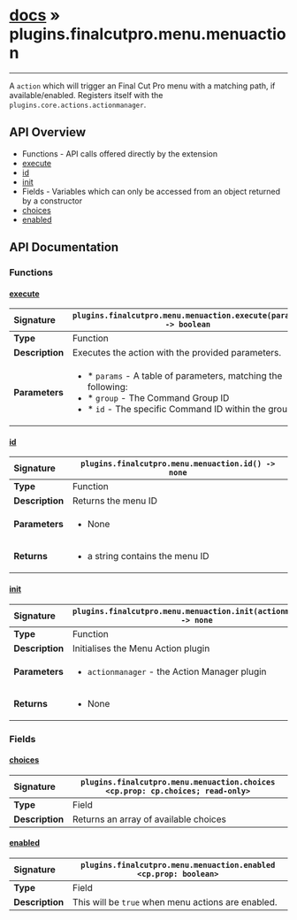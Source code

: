 # [docs](index.md) » plugins.finalcutpro.menu.menuaction
---

A `action` which will trigger an Final Cut Pro menu with a matching path, if available/enabled.
Registers itself with the `plugins.core.actions.actionmanager`.

## API Overview
* Functions - API calls offered directly by the extension
 * [execute](#execute)
 * [id](#id)
 * [init](#init)
* Fields - Variables which can only be accessed from an object returned by a constructor
 * [choices](#choices)
 * [enabled](#enabled)

## API Documentation

### Functions

#### [execute](#execute)
| <span style="float: left;">**Signature**</span> | <span style="float: left;">`plugins.finalcutpro.menu.menuaction.execute(params) -> boolean` </span>                                                          |
| -----------------------------------------------------|---------------------------------------------------------------------------------------------------------|
| **Type**                                             | Function                                                                                         |
| **Description**                                      | Executes the action with the provided parameters.                                                                                         |
| **Parameters**                                       | <ul><li>* `params`	- A table of parameters, matching the following:</li><li>		* `group`	- The Command Group ID</li><li>		* `id`		- The specific Command ID within the group.</li></ul> |

#### [id](#id)
| <span style="float: left;">**Signature**</span> | <span style="float: left;">`plugins.finalcutpro.menu.menuaction.id() -> none` </span>                                                          |
| -----------------------------------------------------|---------------------------------------------------------------------------------------------------------|
| **Type**                                             | Function                                                                                         |
| **Description**                                      | Returns the menu ID                                                                                         |
| **Parameters**                                       | <ul><li>None</li></ul> |
| **Returns**                                          | <ul><li>a string contains the menu ID</li></ul>          |

#### [init](#init)
| <span style="float: left;">**Signature**</span> | <span style="float: left;">`plugins.finalcutpro.menu.menuaction.init(actionmanager) -> none` </span>                                                          |
| -----------------------------------------------------|---------------------------------------------------------------------------------------------------------|
| **Type**                                             | Function                                                                                         |
| **Description**                                      | Initialises the Menu Action plugin                                                                                         |
| **Parameters**                                       | <ul><li>`actionmanager` - the Action Manager plugin</li></ul> |
| **Returns**                                          | <ul><li>None</li></ul>          |

### Fields

#### [choices](#choices)
| <span style="float: left;">**Signature**</span> | <span style="float: left;">`plugins.finalcutpro.menu.menuaction.choices <cp.prop: cp.choices; read-only>` </span>                                                          |
| -----------------------------------------------------|---------------------------------------------------------------------------------------------------------|
| **Type**                                             | Field                                                                                         |
| **Description**                                      | Returns an array of available choices                                                                                         |

#### [enabled](#enabled)
| <span style="float: left;">**Signature**</span> | <span style="float: left;">`plugins.finalcutpro.menu.menuaction.enabled <cp.prop: boolean>` </span>                                                          |
| -----------------------------------------------------|---------------------------------------------------------------------------------------------------------|
| **Type**                                             | Field                                                                                         |
| **Description**                                      | This will be `true` when menu actions are enabled.                                                                                         |

